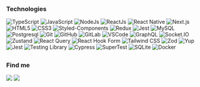 ### Technologies

![TypeScript](https://img.shields.io/badge/-TypeScript-black?style=flat-square&logo=typescript)
![JavaScript](https://img.shields.io/badge/-JavaScript-black?style=flat-square&logo=javascript)
![NodeJs](https://img.shields.io/badge/Node.js-black?style=flat-square&logo=node.js&logoColor=43853D)
![ReactJs](https://img.shields.io/badge/-React-black?style=flat-square&logo=react)
![React Native](https://img.shields.io/badge/React_Native-black?style=flat-square&logo=react)
![Next.js](https://img.shields.io/badge/Next.js-black?style=flat-square&logo=next.js&logoColor=white)
![HTML5](https://img.shields.io/badge/-HTML5-black?style=flat-square&logo=html5&logoColor=html5)
![CSS3](https://img.shields.io/badge/-CSS3-black?style=flat-square&logo=css3&logoColor=007ACC)
![Styled-Components](https://img.shields.io/badge/Styled--Components-black?style=flat-square&logo=styled-components)
![Redux](https://img.shields.io/badge/Redux-black?styleflat-square&logo=redux&logoColor=593D88)
![Jest](https://img.shields.io/badge/Jest-black?style=flat-square&logo=Jest&logoColor=AD1860)
![MySQL](https://img.shields.io/badge/MySQL-black?style=flat-square&logo=mysql&logoColor=0074a3)
![Postgresql](https://img.shields.io/badge/PostgreSQL-black?style=flat-square&logo=postgresql&logoColor=699eca)
![Git](https://img.shields.io/badge/-Git-black?style=flat-square&logo=git)
![GitHub](https://img.shields.io/badge/-GitHub-black?style=flat-square&logo=github)
![GitLab](https://img.shields.io/badge/GitLab-black?style=flat-square&logo=gitlab&logoColor=FCA121)
![VSCode](https://img.shields.io/badge/-VSCode-black?style=flat-square&logo=visual-studio-code&logoColor=blue)
![GraphQL](https://img.shields.io/badge/GraphQL-black?style=flat-square&logo=graphql&logoColor=E10098)
![Socket.IO](https://img.shields.io/badge/Socket.IO-black?style=flat-square&logo=socket.io)
![Zustand](https://img.shields.io/badge/Zustand-black?style=flat-square)
![React Query](https://img.shields.io/badge/React_Query-black?style=flat-square&logo=react-query&logoColor=FF4154)
![React Hook Form](https://img.shields.io/badge/React_Hook_Form-black?style=flat-square&logo=react-hook-form&logoColor=EC5990)
![Tailwind CSS](https://img.shields.io/badge/Tailwind_CSS-black?style=flat-square&logo=tailwind-css&logoColor=38B2AC)
![Zod](https://img.shields.io/badge/Zod-black?style=flat-square&logo=zod&logoColor=3E67B1)
![Yup](https://img.shields.io/badge/Yup-black?style=flat-square)
![Jest](https://img.shields.io/badge/Jest-black?style=flat-square&logo=Jest&logoColor=AD1860)
![Testing Library](https://img.shields.io/badge/Testing_Library-black?style=flat-square&logo=testing-library&logoColor=E33332)
![Cypress](https://img.shields.io/badge/Cypress-black?style=flat-square&logo=cypress&logoColor=17202C)
![SuperTest](https://img.shields.io/badge/SuperTest-black?style=flat-square)
![SQLite](https://img.shields.io/badge/SQLite-black?style=flat-square&logo=sqlite&logoColor=003B57)
![Docker](https://img.shields.io/badge/Docker-black?style=flat-square&logo=docker&logoColor=2496ED)

##

### Find me

<div> 
  <a href="https://www.linkedin.com/in/lfoalves" target="_blank"><img src="https://img.shields.io/badge/-LINKEDIN-black?style=flat-square&logo=linkedin&logoColor=blue" target="_blank"></a> 
  <a href="https://dev.to/lfoalves" target="_blank"><img src="https://img.shields.io/badge/-DEV.TO-black?style=flat-square&logo=dev.to" target="_blank"></a>
</div>

